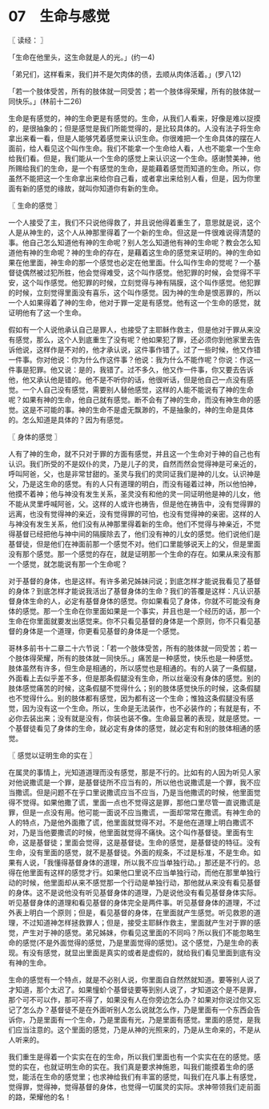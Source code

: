 # 07　生命与感觉



〖 读经： 〗

「生命在他里头，这生命就是人的光。」(约一4)

「弟兄们，这样看来，我们并不是欠肉体的债，去顺从肉体活着。」(罗八12)

「若一个肢体受苦，所有的肢体就一同受苦；若一个肢体得荣耀，所有的肢体就一同快乐。」(林前十二26)

生命是有感觉的，神的生命更是有感觉的。生命，从我们人看来，好像是难以捉摸的，是很抽象的；但是感觉是我们所能觉得的，是比较具体的。人没有法子将生命拿出来看一看，但是人能够凭着感觉来认识生命。你很难把一个生命具体的摆在人面前，给人看见这个叫作生命。我们不能拿一个生命给人看，人也不能拿一个生命给我们看。但是，我们能从一个生命的感觉上来认识这一个生命。感谢赞美神，他所赐给我们的生命，是一个有感觉的生命，是能藉着感觉而知道的生命。所以，你虽然不能把这一个生命拿出来给你自己看，或者拿出来给别人看，但是，因为你里面有新的感觉的缘故，就叫你知道你有新的生命。



〖 生命的感觉 〗

一个人接受了主，我们不只说他得救了，并且说他得着重生了，意思就是说，这个人是从神生的，这个人从神那里得着了一个新的生命。但这是一件很难说得清楚的事。他自己怎么知道他有神的生命呢？别人怎么知道他有神的生命呢？教会怎么知道他有神的生命呢？神的生命的存在，是藉着这生命的感觉来证明的。神的生命如果在他里面，神生命的那一个感觉也必定在他里面。什么叫作生命的觉呢？一个基督徒偶然被过犯所胜，他会觉得难受，这个叫作感觉。他犯罪的时候，会觉得不平安，这个叫作感觉。他犯罪的时候，立刻觉得与神有隔膜，这个叫作感觉。他犯罪的时候，立刻觉得里面没有喜乐，这个叫作感觉。因为神的生命是恨恶罪的，所以一个人如果得着了神的生命，他对于罪一定是有感觉。他有这一个生命的感觉，就证明他有了这一个生命。

假如有一个人说他承认自己是罪人，也接受了主耶稣作救主，但是他对于罪从来没有感觉，那么，这个人到底重生了没有呢？他如果犯了罪，还必须你到他家里去告诉他说，这样作是不对的，他才承认说，这件事作错了。过了一些时候，他又作错一件事。你对他说：你为什么作这件事？他说：我为什么不能作呢？你说：作这一件事是犯罪。他又说：是的，我错了。过不多久，他又作一件事，你又要去告诉他，他又承认他是错的。他不是不听你的话，他很听话，但是他自己一点没有感觉。一个人自己没有感觉，需要别人替他感觉，这样的人能不能说有了神的生命呢？如果有神的生命，他自己就有感觉。断不会有了神的生命，而没有神生命的感觉。这是不可能的事。神的生命不是虚无飘渺的，不是抽象的，神的生命是具体的。怎么知道是具体的？因为有感觉。



〖 身体的感觉 〗

人有了神的生命，就不只对于罪的方面有感觉，并且这一个生命对于神的自己也有认识。我们所受的不是奴仆的灵，乃是儿子的灵，自然而然会觉得神是可亲近的，呼叫阿爸，父，也是非常甘甜的。圣灵与我们的灵同证我们是神的儿女。认识神是父，乃是这生命的感觉。有的人只有道理的明白，而没有碰着过神，所以他怕神，他摸不着神；他与神没有发生关系，圣灵没有和他的灵一同证明他是神的儿女，他不能从灵里呼喊阿爸，父。这样的人或许也祷告，但是他在祷告中，没有觉得罪的远离，也没有觉得神的亲近，没有觉得罪的可怕，也没有觉得神的亲密。这样的人与神没有发生关系，他们没有从神那里得着新的生命。他们不觉得与神亲近，不觉得基督已经把他与神中间的隔膜除去了，他们没有神的儿女的感觉。他们说他们是基督徒，但是他们在神面前那一个感觉不对。他们口里能够说天上的父，但是里面没有那个感觉。那一个感觉的存在，就是证明那一个生命的存在。如果从来没有那一个感觉，就怎能说有那一个生命呢？

对于基督的身体，也是这样。有许多弟兄姊妹问说；到底怎样才能说我看见了基督的身体？到底怎样才能说我活出了基督身体的生命？我们的答覆是这样：凡认识基督身体生命的人，必定有基督身体的感觉。你如果看见了身体，你就不可能没有身体的感觉。那一个生命在你里面如果是一个事实，并且也是一个经历的话，那一个生命在你里面就要发出感觉来。你不只看见基督的身体是一个原则，你不只看见基督的身体是一个道理，你更看见基督的身体是一个感觉。

哥林多前书十二章二十六节说：「若一个肢体受苦，所有的肢体就一同受苦；若一个肢体得荣耀，所有的肢体就一同快乐。」痛苦是一种感觉，快乐也是一种感觉。肢体虽然有许多，但生命是相通的，所以感觉也是相通的。有的人装了一条假腿，外面看上去似乎差不多，但是那条假腿没有生命，所以丝毫没有身体的感觉。别的肢体感觉痛苦的时候，这条假腿不觉得什么；别的肢体感觉快乐的时候，这条假腿也不觉得什么。别的肢体都有感觉，因为都有这一个生命；惟独这条假腿没有感觉，因为没有这一个生命。所以，生命是无法装作，也不必装作的；有就是有，不必你去装出来；没有就是没有，你装也装不像。生命最显著的表现，就是感觉。一个基督徒看见了身体的生命，就必定有身体的感觉，就必定有和别的肢体相通的感觉。



〖 感觉以证明生命的实在 〗

在属灵的事情上，光知道道理而没有感觉，那是不行的。比如有的人因为听见人家对他说撒谎是一个罪，是基督徒所不应当有的，所以他也说撒谎是一个罪，我不应当撒谎。但是问题不在乎口里说撒谎应当不应当，乃是当他撒谎的时候，他里面觉得不觉得。如果他撒了谎，里面一点也不觉得这是罪，那他口里尽管一直说撒谎是罪，但是一点没有用。他可能一面说不应当撒谎，一面却常常在撒谎。有神生命的人的特点，乃是他外面撒了谎，他里面就觉得不对。不是他在道理上明白撒谎不对，乃是当他要撒谎的时候，他里面就觉得不痛快。这个叫作基督徒。里面有生命，这是基督徒；里面会觉得，这是基督徒。生命的感觉，是基督徒的特征。没有生命，没有里面的感觉，就不是基督徒。外面的规条，不过是标准，不是生命。如果有人说，「我懂得基督身体的道理，所以我不应当单独行动。」那还是不行的。总得在他里面有这样的感觉才行。如果他口里说不应当单独行动，而他在那里单独行动的时候，他里面却从来不感觉那一个行动是单独行动，那他就从来没有看见基督的身体。这不是说他没有听见基督身体的道理，乃是说他没有看见基督身体实际。听见基督身体的道理和看见基督的身体完全是两件事。听见基督身体的道理，不过外表上明白一个原则；但是，看见基督的身体，在里面就产生感觉。听见救恩的道理，不过知道神怎样拯救罪人；但是，接受主耶稣作救主，里面就产生对于罪的感觉，产生对于神的感觉。弟兄姊妹，你看见这里面的不同吗？所以我们不能忽略生命的感觉(不是外面觉得的感觉，乃是里面觉得的感觉)。这个感觉，乃是生命的表现。有没有感觉，就显出里面是真实的或者是虚假的，就给我们看见里面到底有没有神的生命。

生命的感觉有一个特点，就是不必别人说，你里面自自然然就知道。要等别人说了才知道，那个太迟了。如果憧蚧个基督徒要等到别人说了，才知道这个是不是罪，那个可不可以作，那可不得了，如果没有人在你旁边怎么办？如果对你说过你又忘记了怎么办？基督徒不是在外面听别人怎么说就怎么作，乃是里面有一个东西会告诉你，乃是里面有一个生命，乃是里面有光，乃是里面有感觉。里面的感觉，是我们应当注意的。这个里面的感觉，乃是从神的光照来的，乃是从生命来的，不是从人听来的。

我们重生是得着一个实实在在的生命，所以我们里面也有一个实实在在的感觉。感觉的实在，也就证明生命的实在。我们真是要求神施恩，叫我们能摸着生命的感觉，能活在生命的感觉里；也求神给我们有丰富的感觉，叫我们在凡事上有感觉，觉得罪，觉得神，觉得基督的身体，也觉得一切属灵的实际。求神带领我们走前面的路，荣耀他的名！


